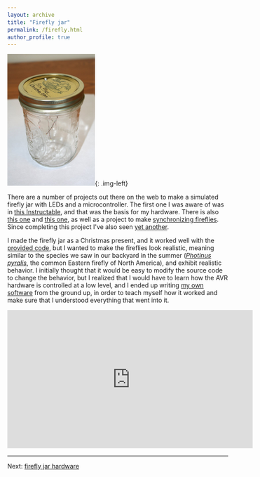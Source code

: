 ```yaml
---
layout: archive
title: "Firefly jar"
permalink: /firefly.html
author_profile: true
---
```


<img src="images/fireflyjar.jpg" width="200" alt="Completed firefly jar">{: .img-left}

There are a number of projects out there on the web to make a
simulated firefly jar with LEDs and a microcontroller.  The first one I was aware of was
in <a href="http://www.instructables.com/id/Jar-of-Fireflies/">this Instructable</a>, and that was the basis for my hardware. There is
also [this one](https://web.archive.org/web/20100127091819/https://xkyle.com/2009/09/30/my-jar-of-fireflies/) and [this one](https://web.archive.org/web/20100428081406/http://negativeacknowledge.com/2008/10/led-fireflies-in-a-jar/), as well as a project to
make [synchronizing fireflies](http://tinkerlog.com/howto/synchronizing-firefly-how-to/).
Since completing this project I've also
seen <a href="http://fangletronics.blogspot.com/2010/02/jar-o-fireflies-mark-ii.html">yet another</a>.

I made the firefly jar as a Christmas present, and it worked well with
the [provided code](http://www.instructables.com/id/Jar-of-Fireflies/step16/Appendix-Source-Code/), but I wanted to make the fireflies look realistic, meaning
similar to the species we saw in our backyard in the summer
([_Photinus pyralis_](https://en.wikipedia.org/wiki/Photinus_pyralis),
the common Eastern firefly of North America), and
exhibit realistic behavior.  I initially thought that it would be easy
to modify the source code to change the behavior, but I realized that
I would have to learn how the AVR hardware is controlled at a low
level, and I ended up
writing <a href="http://github.com/kjordahl/Pyralis">my own
software</a> from the ground up, in order to teach myself how it
worked and make sure that I understood everything that went into
it.

<iframe width="560" height="315" src="https://www.youtube.com/embed/xLIYgtnV2J0?si=kV81utGnmUhT5NTk" title="YouTube video player" frameborder="0" allow="accelerometer; autoplay; clipboard-write; encrypted-media; gyroscope; picture-in-picture; web-share" referrerpolicy="strict-origin-when-cross-origin" allowfullscreen></iframe>

---

Next: [firefly jar hardware](ffhardware.html)

